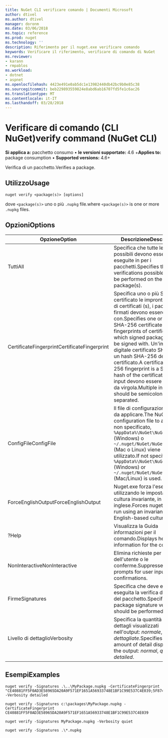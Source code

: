 ```yaml
---
title: NuGet CLI verificare comando | Documenti Microsoft
author: dtivel
ms.author: dtivel
manager: doronm
ms.date: 03/06/2018
ms.topic: reference
ms.prod: nuget
ms.technology: ''
description: Riferimento per il nuget.exe verificare comando
keywords: Verificare il riferimento, verificare di comando di NuGet
ms.reviewer:
- karann
- rmpablos
ms.workload:
- dotnet
- aspnet
ms.openlocfilehash: 4423e491e0ab5dc1e13982440db42bc9b0e85c38
ms.sourcegitcommit: beb229893559824e8abd6ab16707fd5fe1c6ac26
ms.translationtype: MT
ms.contentlocale: it-IT
ms.lasthandoff: 03/28/2018
---
```

# <a name="verify-command-nuget-cli"></a><span data-ttu-id="91b48-104">Verificare di comando (CLI NuGet)</span><span class="sxs-lookup"><span data-stu-id="91b48-104">verify command (NuGet CLI)</span></span>

<span data-ttu-id="91b48-105">**Si applica a:** pacchetto consumo &bullet; **le versioni supportate:** 4.6 +</span><span class="sxs-lookup"><span data-stu-id="91b48-105">**Applies to:** package consumption &bullet; **Supported versions:** 4.6+</span></span>

<span data-ttu-id="91b48-106">Verifica di un pacchetto.</span><span class="sxs-lookup"><span data-stu-id="91b48-106">Verifies a package.</span></span>

## <a name="usage"></a><span data-ttu-id="91b48-107">Utilizzo</span><span class="sxs-lookup"><span data-stu-id="91b48-107">Usage</span></span>

```cli
nuget verify <package(s)> [options]
```

<span data-ttu-id="91b48-108">dove `<package(s)>` uno o più `.nupkg` file.</span><span class="sxs-lookup"><span data-stu-id="91b48-108">where `<package(s)>` is one or more `.nupkg` files.</span></span>

## <a name="options"></a><span data-ttu-id="91b48-109">Opzioni</span><span class="sxs-lookup"><span data-stu-id="91b48-109">Options</span></span>

| <span data-ttu-id="91b48-110">Opzione</span><span class="sxs-lookup"><span data-stu-id="91b48-110">Option</span></span> | <span data-ttu-id="91b48-111">Descrizione</span><span class="sxs-lookup"><span data-stu-id="91b48-111">Description</span></span> |
| --- | --- |
| <span data-ttu-id="91b48-112">Tutti</span><span class="sxs-lookup"><span data-stu-id="91b48-112">All</span></span> | <span data-ttu-id="91b48-113">Specifica che tutte le verifiche possibili devono essere eseguite in per i pacchetti.</span><span class="sxs-lookup"><span data-stu-id="91b48-113">Specifies that all verifications possible should be performed on the package(s).</span></span> |
| <span data-ttu-id="91b48-114">CertificateFingerprint</span><span class="sxs-lookup"><span data-stu-id="91b48-114">CertificateFingerprint</span></span> | <span data-ttu-id="91b48-115">Specifica uno o più SHA-256 certificato le impronte digitali di certificati (s), i pacchetti firmati devono essere firmati con.</span><span class="sxs-lookup"><span data-stu-id="91b48-115">Specifies one or more SHA-256 certificate fingerprints of certificates(s) which signed packages must be signed with.</span></span> <span data-ttu-id="91b48-116">Un'impronta digitale certificato SHA-256 è un hash SHA-256 del certificato.</span><span class="sxs-lookup"><span data-stu-id="91b48-116">A certificate SHA-256 fingerprint is a SHA-256 hash of the certificate.</span></span> <span data-ttu-id="91b48-117">Più input devono essere separati da virgola.</span><span class="sxs-lookup"><span data-stu-id="91b48-117">Multiple inputs should be semicolon separated.</span></span> |
| <span data-ttu-id="91b48-118">ConfigFile</span><span class="sxs-lookup"><span data-stu-id="91b48-118">ConfigFile</span></span> | <span data-ttu-id="91b48-119">Il file di configurazione NuGet da applicare.</span><span class="sxs-lookup"><span data-stu-id="91b48-119">The NuGet configuration file to apply.</span></span> <span data-ttu-id="91b48-120">Se non specificato, `%AppData%\NuGet\NuGet.Config` (Windows) o `~/.nuget/NuGet/NuGet.Config` (Mac o Linux) viene utilizzato.</span><span class="sxs-lookup"><span data-stu-id="91b48-120">If not specified, `%AppData%\NuGet\NuGet.Config` (Windows) or `~/.nuget/NuGet/NuGet.Config` (Mac/Linux) is used.</span></span>|
| <span data-ttu-id="91b48-121">ForceEnglishOutput</span><span class="sxs-lookup"><span data-stu-id="91b48-121">ForceEnglishOutput</span></span> | <span data-ttu-id="91b48-122">Nuget.exe forza l'esecuzione utilizzando le impostazioni cultura invariante, in lingua inglese.</span><span class="sxs-lookup"><span data-stu-id="91b48-122">Forces nuget.exe to run using an invariant, English-based culture.</span></span> |
| <span data-ttu-id="91b48-123">?</span><span class="sxs-lookup"><span data-stu-id="91b48-123">Help</span></span> | <span data-ttu-id="91b48-124">Visualizza la Guida informazioni per il comando.</span><span class="sxs-lookup"><span data-stu-id="91b48-124">Displays help information for the command.</span></span> |
| <span data-ttu-id="91b48-125">NonInteractive</span><span class="sxs-lookup"><span data-stu-id="91b48-125">NonInteractive</span></span> | <span data-ttu-id="91b48-126">Elimina richieste per l'input dell'utente o le conferme.</span><span class="sxs-lookup"><span data-stu-id="91b48-126">Suppresses prompts for user input or confirmations.</span></span> |
| <span data-ttu-id="91b48-127">Firme</span><span class="sxs-lookup"><span data-stu-id="91b48-127">Signatures</span></span> | <span data-ttu-id="91b48-128">Specifica che deve essere eseguita la verifica della firma del pacchetto.</span><span class="sxs-lookup"><span data-stu-id="91b48-128">Specifies that package signature verification should be performed.</span></span> |
| <span data-ttu-id="91b48-129">Livello di dettaglio</span><span class="sxs-lookup"><span data-stu-id="91b48-129">Verbosity</span></span> | <span data-ttu-id="91b48-130">Specifica la quantità di dettagli visualizzati nell'output: *normale*, *quiet*, *dettagliate*.</span><span class="sxs-lookup"><span data-stu-id="91b48-130">Specifies the amount of detail displayed in the output: *normal*, *quiet*, *detailed*.</span></span> |

## <a name="examples"></a><span data-ttu-id="91b48-131">Esempi</span><span class="sxs-lookup"><span data-stu-id="91b48-131">Examples</span></span>

```cli
nuget verify -Signatures .\..\MyPackage.nupkg -CertificateFingerprint "CE40881FF5F0AD3E58965DA20A9F571EF1651A56933748E1BF1C99E537C4E039;5F874AAF47BCB268A19357364E7FBB09D6BF9E8A93E1229909AC5CAC865802E2" -Verbosity detailed

nuget verify -Signatures c:\packages\MyPackage.nupkg -CertificateFingerprint CE40881FF5F0AD3E58965DA20A9F571EF1651A56933748E1BF1C99E537C4E039

nuget verify -Signatures MyPackage.nupkg -Verbosity quiet

nuget verify -Signatures .\*.nupkg
```